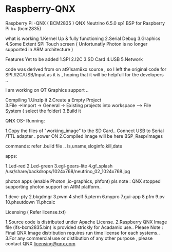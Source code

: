 # Raspberry-QNX
Raspberry Pi -QNX  ( BCM2835 )
QNX Neutrino 6.5.0 sp1 BSP for Raspberry Pi b+ (bcm2835)

what is working 
1.Kernel Up & fully functioning 
2.Serial Debug 
3.Graphics
4.Some Extent SPI Touch screen ( Unfortunatly Photon is no longer supported in ARM architecture )

Features Yet to be added 
1.SPI 
2.I2C 
3.SD Card 
4.USB 
5.Network

code was derived from on at91sam9xx source , so I left the original code for SPI /I2C/USB/Input as it is ,
 hoping that it will be helpfull for the developers ..

I am working on QT Graphics support ..

Compiling 
1.Unzip it 
2.Create a Empty Project  
3.File ->Import -> General -> Existing projects into workspace --> File System 
( select the folder) 
3.Build it

QNX OS- Running:

1.Copy the files of "working_image" to the SD Card.. 
Connect USB to Serial /TTL adapter . power ON 
2.Compiled image will be here BSP_Rasp/images

commands: refer .build file .. ls,uname,sloginfo,kill,date

apps: 

1.Led-red 
2.Led-green 
3.egl-gears-lite 
4.gf_splash /usr/share/backdrops/1024x768/neutrino_02_1024x768.jpg

photon apps (enable Photon ,io-graphics, phfont) pls note : QNX stopped supporting photon support on ARM platform..

1.devc-pty 
2.bkgdmgr 
3.pwm 
4.shelf 
5.pterm 
6.mypro 
7.gui-app 
8.pfm 
9.pv 
10.phsutdown 
11.phcalc

Licensing ( Refer license.txt) 

1.Source code is distributed under Apache License. 
2.Raspberry QNX Image file (ifs-bcm2835.bin) is provided strickly for Acadamic use.. 
Please Note : Final QNX Image distribution requires run time license for each systems.. 
3.For any commercial use or distibution of any other purpose , please contact QNX licensing@qnx.com
